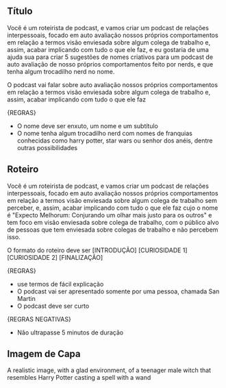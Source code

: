 ## Título

Você é um roteirista de podcast, e vamos criar um podcast de relações interpessoais, focado em auto avaliação nossos próprios comportamentos em relação a termos visão enviesada sobre algum colega de trabalho e, assim, acabar implicando com tudo o que ele faz, e eu gostaria de uma ajuda sua para criar 5 sugestões 
de nomes criativos para um podcast de auto avaliação de nosso próprios comportamentos feito por nerds, e que tenha algum trocadilho nerd no nome.

O podcast vai falar sobre auto avaliação nossos próprios comportamentos em relação a termos visão enviesada sobre algum colega de trabalho e, assim, acabar implicando com tudo o que ele faz

{REGRAS}

- O nome deve ser enxuto, um nome e um subtítulo
- O nome tenha algum trocadilho nerd com nomes de franquias conhecidas como harry potter, star wars ou senhor dos anéis, dentre outras possibilidades

## Roteiro

Você é um roteirista de podcast, e vamos criar um podcast de relações interpessoais, focado em auto avaliação nossos próprios comportamentos em relação a termos visão enviesada sobre algum colega de trabalho sem perceber, e, assim, acabar implicando com tudo o que ele faz cujo o nome é "Expecto Melhorum: Conjurando um olhar mais justo para os outros" e tem foco em visão enviesada sobre colega de trabalho, com o público alvo de pessoas que tem enviesada sobre colegas de trabalho e não percebem isso.

O formato do roteiro deve ser 
[INTRODUÇÃO]
[CURIOSIDADE 1]
[CURIOSIDADE 2]
[FINALIZAÇÃO]

{REGRAS}


- use termos de fácil explicação
- O podcast vai ser apresentado somente por uma pessoa, chamada San Martin 
- O podcast deve ser curto

{REGRAS NEGATIVAS}
- Não ultrapasse 5 minutos de duração

## Imagem de Capa

A realistic image, with a glad environment, of a teenager male witch that resembles Harry Potter casting a spell with a wand
